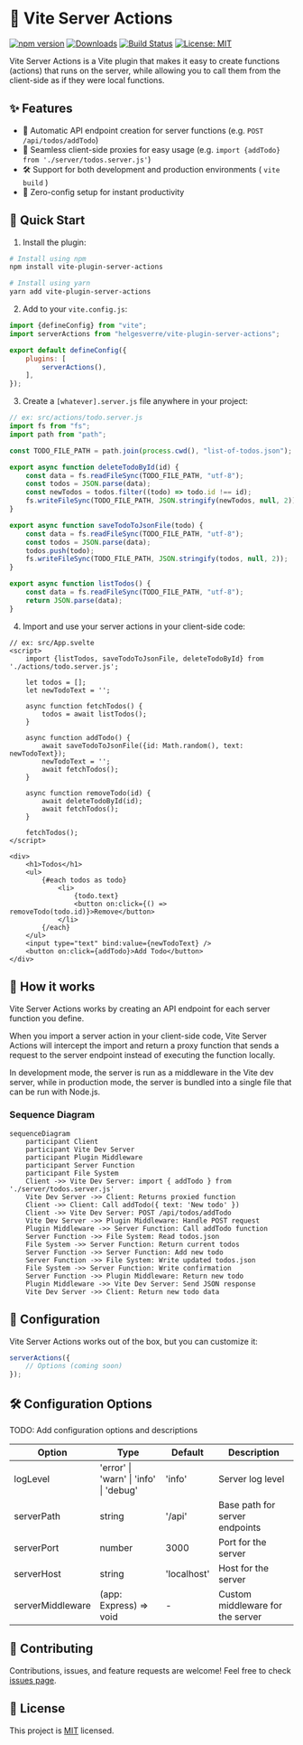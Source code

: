 # 🚀 Vite Server Actions

[![npm version](https://img.shields.io/npm/v/vite-plugin-server-actions.svg?style=flat)](https://www.npmjs.com/package/vite-plugin-server-actions)
[![Downloads](https://img.shields.io/npm/dm/vite-plugin-server-actions.svg?style=flat)](https://www.npmjs.com/package/vite-plugin-server-actions)
[![Build Status](https://img.shields.io/github/workflow/status/HelgeSverre/vite-plugin-server-actions/CI)](https://github.com/HelgeSverre/vite-plugin-server-actions/actions)
[![License: MIT](https://img.shields.io/badge/License-MIT-yellow.svg)](https://opensource.org/licenses/MIT)

Vite Server Actions is a Vite plugin that makes it easy to create functions (actions) that runs on the server, while
allowing you to call them from the client-side as if they were local functions.

## ✨ Features

- 🔄 Automatic API endpoint creation for server functions (e.g. `POST /api/todos/addTodo`)
- 🔗 Seamless client-side proxies for easy usage (e.g. `import {addTodo} from './server/todos.server.js'`)
- 🛠 Support for both development and production environments ( `vite build` )
- 🚀 Zero-config setup for instant productivity

## 🚀 Quick Start

1. Install the plugin:

```bash
# Install using npm
npm install vite-plugin-server-actions

# Install using yarn
yarn add vite-plugin-server-actions
```

2. Add to your `vite.config.js`:

```javascript
import {defineConfig} from "vite";
import serverActions from "helgesverre/vite-plugin-server-actions";

export default defineConfig({
	plugins: [
		serverActions(),
	],
});
```

3. Create a `[whatever].server.js` file anywhere in your project:

```javascript
// ex: src/actions/todo.server.js
import fs from "fs";
import path from "path";

const TODO_FILE_PATH = path.join(process.cwd(), "list-of-todos.json");

export async function deleteTodoById(id) {
	const data = fs.readFileSync(TODO_FILE_PATH, "utf-8");
	const todos = JSON.parse(data);
	const newTodos = todos.filter((todo) => todo.id !== id);
	fs.writeFileSync(TODO_FILE_PATH, JSON.stringify(newTodos, null, 2));
}

export async function saveTodoToJsonFile(todo) {
	const data = fs.readFileSync(TODO_FILE_PATH, "utf-8");
	const todos = JSON.parse(data);
	todos.push(todo);
	fs.writeFileSync(TODO_FILE_PATH, JSON.stringify(todos, null, 2));
}

export async function listTodos() {
	const data = fs.readFileSync(TODO_FILE_PATH, "utf-8");
	return JSON.parse(data);
}
```

4. Import and use your server actions in your client-side code:

```sveltehtml
// ex: src/App.svelte
<script>
	import {listTodos, saveTodoToJsonFile, deleteTodoById} from './actions/todo.server.js';

	let todos = [];
	let newTodoText = '';

	async function fetchTodos() {
		todos = await listTodos();
	}

	async function addTodo() {
		await saveTodoToJsonFile({id: Math.random(), text: newTodoText});
		newTodoText = '';
		await fetchTodos();
	}

	async function removeTodo(id) {
		await deleteTodoById(id);
		await fetchTodos();
	}

	fetchTodos();
</script>

<div>
	<h1>Todos</h1>
	<ul>
		{#each todos as todo}
			<li>
				{todo.text}
				<button on:click={() => removeTodo(todo.id)}>Remove</button>
			</li>
		{/each}
	</ul>
	<input type="text" bind:value={newTodoText} />
	<button on:click={addTodo}>Add Todo</button>
</div>
```

## 🤯 How it works

Vite Server Actions works by creating an API endpoint for each server function you define.

When you import a server action in your client-side code, Vite Server Actions will intercept the import and return a
proxy function that sends a request to the server endpoint instead of executing the function locally.

In development mode, the server is run as a middleware in the Vite dev server, while in production mode, the server is
bundled into a single file that can be run with Node.js.

### Sequence Diagram

```mermaid
sequenceDiagram
	participant Client
	participant Vite Dev Server
	participant Plugin Middleware
	participant Server Function
	participant File System
	Client ->> Vite Dev Server: import { addTodo } from './server/todos.server.js'
	Vite Dev Server ->> Client: Returns proxied function
	Client ->> Client: Call addTodo({ text: 'New todo' })
	Client ->> Vite Dev Server: POST /api/todos/addTodo
	Vite Dev Server ->> Plugin Middleware: Handle POST request
	Plugin Middleware ->> Server Function: Call addTodo function
	Server Function ->> File System: Read todos.json
	File System ->> Server Function: Return current todos
	Server Function ->> Server Function: Add new todo
	Server Function ->> File System: Write updated todos.json
	File System ->> Server Function: Write confirmation
	Server Function ->> Plugin Middleware: Return new todo
	Plugin Middleware ->> Vite Dev Server: Send JSON response
	Vite Dev Server ->> Client: Return new todo data
```

## 🔧 Configuration

Vite Server Actions works out of the box, but you can customize it:

```javascript
serverActions({
	// Options (coming soon)
});
```

## 🛠️ Configuration Options

TODO: Add configuration options and descriptions

| Option           | Type                                   | Default     | Description                      |
|------------------|----------------------------------------|-------------|----------------------------------|
| logLevel         | 'error' \| 'warn' \| 'info' \| 'debug' | 'info'      | Server log level                 |
| serverPath       | string                                 | '/api'      | Base path for server endpoints   |
| serverPort       | number                                 | 3000        | Port for the server              |
| serverHost       | string                                 | 'localhost' | Host for the server              |
| serverMiddleware | (app: Express) => void                 | -           | Custom middleware for the server |

## 🤝 Contributing

Contributions, issues, and feature requests are welcome! Feel free to
check [issues page](https://github.com/helgesverre/vite-plugin-server-actions/issues).

## 📝 License

This project is [MIT](https://opensource.org/licenses/MIT) licensed.
